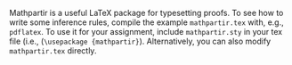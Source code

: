 Mathpartir is a useful LaTeX package for typesetting proofs. To see how to
write some inference rules, compile the example `mathpartir.tex` with, e.g.,
`pdflatex`. To use it for your assignment, include `mathpartir.sty` in your tex
file (i.e., (`\usepackage {mathpartir}`).  Alternatively, you can also modify
`mathpartir.tex` directly.

